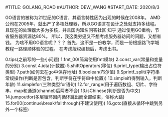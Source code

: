#TITLE: GOLANG_ROAD
#AUTHOR: DEW_WANG
#START_DATE: 2020/8/3

GO语言的被称为21世纪的C语言，其语言特性因为出现的时候在2008年。
AMD公司在2005年，就出产了多核处理器，所以GO语言在设计之处就支持多线程。
且现在的处理器大多为多核，并且国内知名问答社区 知乎 通过使用GO重构，节省服务器资源达80%。
所以，我这类穷逼又不想考虑服务器访问的问题，又想省钱。
为啥不用GO语言呢？？？
首先，这不是一份教学，而是一份根据路飞学城教程一路理顺体验的过程。
在考虑版权编辑后，考虑出书。

0.tips(之前写的一些小问题)
1.fmt_00(简易使用fmt模块)
2.const_var(常量和变量的分别)
3.const
4.iota(计数器)
5.shiftOperators(移位)
6.print_type(输出占位符类型)
7.path(如何去在go中保存地址)
8.boolean(布尔值)
9.Sprintf_split(字符串常规操作(判断是否包含，判断字符在字符串中位置))
10.simpleif(得到输入，判断年龄)
11.simplefor(三种类型for语句)
12.for_range(用于遍历数组、切片、字符串、map和通道(channel)后两者不会)
13.isChinese(判断是否为中文)
14.jumpoutfor(多层循环因内循环跳出而全部结束，俗称大跳)
15.for00(continue\break\fallthrough(不建议使用))
16.goto(直接从循环中跳到另外一个标签)   